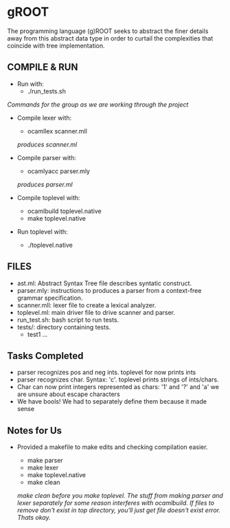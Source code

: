 # gROOT

The programming language (g)ROOT seeks to abstract the finer details away from this abstract data type in order to curtail the complexities that coincide with tree implementation.

## COMPILE & RUN
- Run with:
    - ./run_tests.sh

*Commands for the group as we are working through the project*
- Compile lexer with:
    - ocamllex scanner.mll
    
    *produces scanner.ml*
- Compile parser with:
    - ocamlyacc parser.mly
    
    *produces parser.ml*
- Compile toplevel with:
    - ocamlbuild toplevel.native
    - make toplevel.native
- Run toplevel with:
    - ./toplevel.native


## FILES
- ast.ml: Abstract Syntax Tree file describes syntatic construct.
- parser.mly: instructions to produces a parser from a context-free grammar specification.
- scanner.mll: lexer file to create a lexical analyzer.
- toplevel.ml: main driver file to drive scanner and parser.
- run_test.sh: bash script to run tests.
- tests/: directory containing tests.
    - test1 ...



## Tasks Completed
- parser recognizes pos and neg ints. toplevel for now prints ints
- parser recognizes char. Syntax: 'c'. toplevel prints strings of ints/chars.
- Char can now print integers represented as chars: '1' and '?' and 'a' we  are
  unsure about escape characters
- We have bools! We had to separately define them because it made sense


## Notes for Us
- Provided a makefile to make edits and checking compilation easier. 
    - make parser
    - make lexer
    - make toplevel.native
    - make clean  
    
    *make clean before you make toplevel. The stuff from making parser and lexer
    separately for some reason interferes with ocamlbuild. If files to remove
    don't exist in top directory, you'll just get file doesn't exist error.
    Thats okay.*